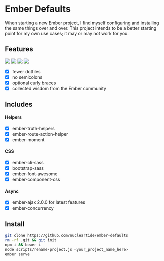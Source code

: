 
# Ember Defaults

When starting a new Ember project, I find myself configuring and installing the
same things over and over. This project intends to be a better starting point
for my own use cases; it may or may not work for you.

## Features

![](https://github.com/jmhobbs/cultofthepartyparrot.com/blob/master/parrots/parrot.gif)
![](https://github.com/jmhobbs/cultofthepartyparrot.com/blob/master/parrots/parrot.gif)
![](https://github.com/jmhobbs/cultofthepartyparrot.com/blob/master/parrots/parrot.gif)
![](https://github.com/jmhobbs/cultofthepartyparrot.com/blob/master/parrots/parrot.gif)

- [x] fewer dotfiles
- [x] no semicolons
- [x] optional curly braces
- [x] collected wisdom from the Ember community

## Includes

#### Helpers

- [x] ember-truth-helpers
- [x] ember-route-action-helper
- [x] ember-moment

#### CSS

- [x] ember-cli-sass
- [x] bootstrap-sass
- [x] ember-font-awesome
- [x] ember-component-css

#### Async

- [x] ember-ajax 2.0.0 for latest features
- [x] ember-concurrency

## Install

```bash
git clone https://github.com/nucleartide/ember-defaults
rm -rf .git && git init
npm i && bower i
node scripts/rename-project.js <your_project_name_here>
ember serve
```


